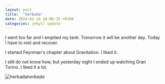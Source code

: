 ```yaml
---
layout: post
title:  "herbada"
date: 2024-03-16 10:06:15 +0100
categories: jekyll update
---
```


I went too far and I emptied my tank. Tomorrow it will be another day. Today I have to rest and recover.  

I started Feynman's chapter about Gravitation. I liked it.  

I still do not know how, but yesterday night I ended up watching Gran Torino. I liked it a lot.


![herbada](https://lh3.googleusercontent.com/pw/AP1GczPxkyQsvxLvxIKuQIEOgLCBwBfVfy9DVnOtBD2RTogW007z_5ibHDH0S1qv3_NjGb6vBv_nsBFc7inQhHaY0gWDgdtN6PXU2uLjmWJdPZjlWjcgjTo=w0)*herbada*&nbsp;



[jekyll-docs]: https://jekyllrb.com/docs/home
[jekyll-gh]:   https://github.com/jekyll/jekyll
[jekyll-talk]: https://talk.jekyllrb.com/
